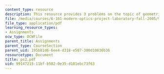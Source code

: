 ```yaml
---
content_type: resource
description: This resource provides 3 problems on the topic of geometric optics.
file: /media/courses/6-161-modern-optics-project-laboratory-fall-2005/9914721511bfb5820e35d181ebc73f63_ps2.pdf
file_type: application/pdf
learning_resource_types:
- Assignments
ocw_type: OCWFile
parent_title: Assignments
parent_type: CourseSection
parent_uid: 195b81d6-6ee4-d318-e507-300d10636b36
resourcetype: Document
title: ps2.pdf
uid: 99147215-11bf-b582-0e35-d181ebc73f63
---
```

